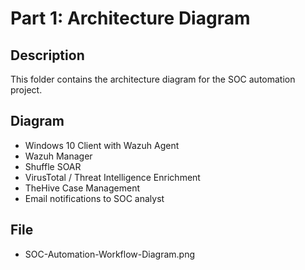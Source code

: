 # Part 1: Architecture Diagram

## Description
This folder contains the architecture diagram for the SOC automation project.

## Diagram
- Windows 10 Client with Wazuh Agent
- Wazuh Manager
- Shuffle SOAR
- VirusTotal / Threat Intelligence Enrichment
- TheHive Case Management
- Email notifications to SOC analyst

## File
- SOC-Automation-Workflow-Diagram.png
